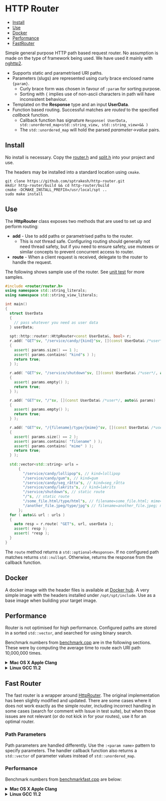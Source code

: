 # HTTP Router

* [Install](#install)
* [Use](#use)
* [Docker](#docker)
* [Performance](#performance)
* [FastRouter](#fast-router)

Simple general purpose HTTP path based request router.  No assumption is made
on the type of framework being used.  We have used it mainly with
[nghttp2](https://www.nghttp2.org/documentation/libnghttp2_asio.html).
* Supports static and parametrised URI paths.
* Parameters (slugs) are represented using curly brace enclosed name `{param}`.
  * Curly brace form was chosen in favour of `:param` for sorting purpose.
  * Sorting with `{` implies use of non-ascii characters in path will have inconsistent behaviour.
* Templated on the **Response** type and an input **UserData**.
* Function based routing.  Successful matches are *routed* to the specified
  *callback* function.
  * Callback function has signature `Response( UserData, std::unordered_map<std::string_view, std::string_view>&& )` 
  * The `std::unordered_map` will hold the parsed *parameter*->*value* pairs.

## Install
No install is necessary.  Copy the [router.h](src/router.h) and [split.h](src/split.h)
into your project and use.

The headers may be installed into a standard location using `cmake`.

```shell
git clone https://github.com/sptrakesh/http-router.git
mkdir http-router/build && cd http-router/build
cmake -DCMAKE_INSTALL_PREFIX=/usr/local/spt ..
sudo make install
```

## Use
The **HttpRouter<Response>** class exposes two methods that are used to set up
and perform routing:
* **add** - Use to add paths or parametrised paths to the router.
  * This is *not* thread safe.  Configuring routing should generally not need
  thread safety, but if you need to ensure safety, use mutexes or similar
  concepts to prevent concurrent access to router.
* **route** - When a client request is received, delegate to the router to handle
  the request.

The following shows sample use of the router.  See [unit test](test/basic.cpp)
for more samples.

```c++
#include <router/router.h>
using namespace std::string_literals;
using namespace std::string_view_literals;

int main()
{
  struct UserData
  {
    // pass whatever you need as user data
  } userData;
  
  spt::http::router::HttpRouter<const UserData&, bool> r;
  r.add( "GET"sv, "/service/candy/{kind}"sv, [](const UserData& /*user*/, auto&& params)
  {
    assert( params.size() == 1 );
    assert( params.contains( "kind"s ) );
    return true;
  } );
  
  r.add( "GET"sv, "/service/shutdown"sv, [](const UserData& /*user*/, auto&& params)
  {
    assert( params.empty() );
    return true;
  } );

  r.add( "GET"sv, "/"sv, [](const UserData& /*user*/, auto&& params)
  {
    assert( params.empty() );
    return true;
  } );

  r.add( "GET"sv, "/{filename}/type/{mime}"sv, [](const UserData& /*user*/, auto&& params)
  {
    assert( params.size() == 2 );
    assert( params.contains( "filename" ) );
    assert( params.contains( "mime" ) );
    return true;
  } );
  
  std::vector<std::string> urls = 
      {
        "/service/candy/lollipop"s, // kind=lollipop
        "/service/candy/gum"s, // kind=gum
        "/service/candy/seg_råtta"s, // kind=seg_råtta
        "/service/candy/lakrits"s, // kind=lakrits
        "/service/shutdown"s, // static route
        "/"s, // static route
        "/some_file.html/type/html"s, // filename=some_file.html; mime=html
        "/another_file.jpeg/type/jpg"s // filename=another_file.jpeg; mime=jpg
      };
  for ( auto&& url : urls )
  {
    auto resp = r.route( "GET"s, url, userData );
    assert( resp );
    assert( *resp );
  }
}
```

The `route` method returns a `std::optional<Response>`.  If no configured path
matches returns `std::nullopt`.  Otherwise, returns the response from the callback
function.

## Docker
A docker image with the header files is available at [Docker hub](https://hub.docker.com/repository/docker/sptrakesh/http-router).
A very simple image with the headers installed under `/opt/spt/include`.  Use
as a base image when building your target image.

## Performance
Router is not optimised for high performance.  Configured paths are stored in
a sorted `std::vector`, and searched for using binary search.

Benchmark numbers from [benchmark.cpp](test/benchmark.cpp) are in the following sections.
These were by computing the average time to route each URI path 10,000,000 times.

<details>
  <summary><strong>Mac OS X Apple Clang</strong></summary>

```shell
[2.46063 million req/sec] for URL: /service/candy/lollipop
[3.11333 million req/sec] for URL: /service/candy/gum
[2.81373 million req/sec] for URL: /service/candy/seg_råtta
[2.84495 million req/sec] for URL: /service/candy/lakrits
[16.9779 million req/sec] for URL: /service/shutdown
[18.622 million req/sec] for URL: /
[3.89864 million req/sec] for URL: /some_file.html
[3.79075 million req/sec] for URL: /another_file.jpeg
Checksum: 80000000
```
</details>

<details>
  <summary><strong>Linux GCC 11.2</strong></summary>

```shell
[5.40833 million req/sec] for URL: /service/candy/lollipop
[5.58036 million req/sec] for URL: /service/candy/gum
[5.95593 million req/sec] for URL: /service/candy/seg_råtta
[5.87889 million req/sec] for URL: /service/candy/lakrits
[21.2314 million req/sec] for URL: /service/shutdown
[22.1239 million req/sec] for URL: /
[6.64452 million req/sec] for URL: /some_file.html
[6.45578 million req/sec] for URL: /another_file.jpeg
Checksum: 80000000
```
</details>

## Fast Router
The fast router is a wrapper around [HttpRouter](https://github.com/killvxk/HttpRouter).
The original implementation has been slightly modified and updated.  There are
some cases where it does not work exactly as the simple router, including incorrect
handling in some cases (search for comment with Issue in test suite), but when
those issues are not relevant (or do not kick in for your routes), use it for
an optimal router.

### Path Parameters
Path parameters are handled differently.  Use the `:<param name>` pattern to
specify parameters.  The handler callback function also returns a `std::vector`
of parameter values instead of `std::unordered_map`.

### Performance
Benchmark numbers from [benchmarkfast.cpp](test/benchmarkfast.cpp) are below:

<details>
  <summary><strong>Mac OS X Apple Clang</strong></summary>

```shell
[7.8125 million req/sec] for URL: /service/candy/lollipop
[15.4083 million req/sec] for URL: /service/candy/gum
[8.19001 million req/sec] for URL: /service/candy/seg_råtta
[8.16993 million req/sec] for URL: /service/candy/lakrits
[15.5763 million req/sec] for URL: /service/shutdown
[21.4133 million req/sec] for URL: /
[20.9205 million req/sec] for URL: /some_file.html
[21.8341 million req/sec] for URL: /another_file.jpeg
```
</details>

<details>
  <summary><strong>Linux GCC 11.2</strong></summary>

```shell
[16.2338 million req/sec] for URL: /service/candy/lollipop
[15.3139 million req/sec] for URL: /service/candy/gum
[17.3611 million req/sec] for URL: /service/candy/seg_råtta
[17.2414 million req/sec] for URL: /service/candy/lakrits
[17.452 million req/sec] for URL: /service/shutdown
[33.557 million req/sec] for URL: /
[21.9298 million req/sec] for URL: /some_file.html
[22.2717 million req/sec] for URL: /another_file.jpe
```
</details>